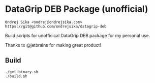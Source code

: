 # DataGrip DEB Package (unofficial)

    Ondrej Sika <ondrej@ondrejsika.com>
    https://git@github.com/ondrejsika/datagrip-deb

Build scripts for unofficical DataGrip DEB package for my personal use.

Thanks to @jetbrains for making great product!

## Build

```
./get-binary.sh
./build.sh
```

